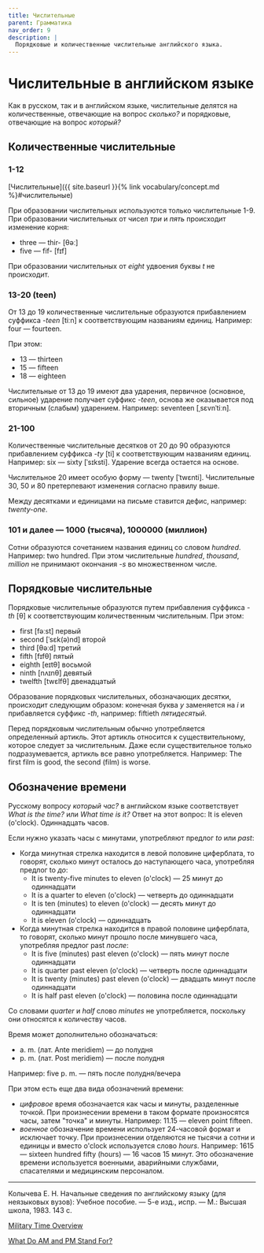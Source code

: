 ```yaml
---
title: Числительные
parent: Грамматика
nav_order: 9
description: |
  Порядковые и количественные числительные английского языка.
---
```



# Числительные в английском языке

Как в русском, так и в английском языке, числительные делятся на
количественные, отвечающие на вопрос *сколько?* и порядковые,
отвечающие на вопрос *который?*


## Количественные числительные


### 1-12

[Числительные]({{ site.baseurl }}{% link vocabulary/concept.md %}#числительные)

При образовании числительных используются только числительные 1-9.
При образовании числительных от чисел *три* и *пять* происходит
изменение корня:
- three — thir- [θəː]
- five — fif- [fɪf]

При образовании числительных от *eight* удвоения буквы *t* не
происходит.


### 13-20 (teen)

От 13 до 19 количественные числительные образуются прибавлением
суффикса *-teen* [tiːn] к соответствующим названиям единиц.  Например:
four — fourteen.

При этом:
- 13 — thirteen
- 15 — fifteen
- 18 — eighteen

Числительные от 13 до 19 имеют два ударения, первичное (основное,
сильное) ударение получает суффикс *-teen*, основа же оказывается под
вторичным (слабым) ударением.  Например: seventeen [ˌsɛvnˈtiːn].


### 21-100

Количественные числительные десятков от 20 до 90 образуются
прибавлением суффикса *-ty* [ti] к соответствующим названиям единиц.
Например: six — sixty [ˈsɪksti].  Ударение всегда остается на основе.

Числительное 20 имеет особую форму — twenty [ˈtwɛnti].  Числительные
30, 50 и 80 претерпевают изменения согласно правилу выше.

Между десятками и единицами на письме ставится дефис, например:
*twenty-one*.


### 101 и далее — 1000 (тысяча), 1000000 (миллион)

Сотни образуются сочетанием названия единиц со словом *hundred*.
Например: two hundred.  При этом числительные *hundred*, *thousand*,
*million* не принимают окончания *-s* во множественном числе.


## Порядковые числительные

Порядковые числительные образуются путем прибавления суффикса *-th*
[θ] к соответствующим количественным числительным.  При этом:
- first [fəːst] первый
- second [ˈsɛk(ə)nd] второй
- third [θəːd] третий
- fifth [fɪfθ] пятый
- eighth [eɪtθ] восьмой
- ninth [nʌɪnθ] девятый
- twelfth [twɛlfθ] двенадцатый

Образование порядковых числительных, обозначающих десятки, происходит
следующим образом: конечная буква *y* заменяется на *i* и прибавляется
суффикс *-th*, например: fiftieth *пятидесятый*.

Перед порядковым числительным обычно употребляется определенный
артикль.  Этот артикль относится к существительному, которое следует
за числительным.  Даже если существительное только подразумевается,
артикль все равно употребляется.  Например: The first film is good,
the second (film) is worse.


## Обозначение времени

Русскому вопросу *который час?* в английском языке соответствует *What
is the time?* или *What time is it?* Ответ на этот вопрос: It is
eleven (o'clock).  Одиннадцать часов.

Если нужно указать часы с минутами, употребляют
предлог *to* или *past*:
- Когда минутная стрелка находится в левой половине
  циферблата, то говорят, сколько минут осталось до
  наступающего часа, употребляя предлог to *до*:
  - It is twenty-five minutes to eleven (o'clock) — 25 минут до
    одиннадцати
  - It is a quarter to eleven (o'clock) — четверть до одиннадцати
  - It is ten (minutes) to eleven (o'clock) — десять минут до
    одиннадцати
  - It is eleven (o'clock) — одиннадцать
- Когда минутная стрелка находится в правой половине циферблата, то
  говорят, сколько минут прошло после минувшего часа, употребляя
  предлог past *после*:
  - It is five (minutes) past eleven (o'clock) — пять минут после
    одиннадцати
  - It is quarter past eleven (o'clock) — четверть после одиннадцати
  - It is twenty (minutes) past eleven (o'clock) — двадцать минут
    после одиннадцати
  - It is half past eleven (o'clock) — половина после одиннадцати
  
Со словами *quarter* и *half* слово *minutes* не употребляется,
поскольку они относятся к количеству часов.

Время может дополнительно обозначаться:
- a. m. (лат. Ante meridiem) — до полудня
- p. m. (лат. Post meridiem) — после полудня

Например: five p. m. — пять после полудня/вечера

При этом есть еще два вида обозначений времени:
- *цифровое* время обозначается как часы и минуты, разделенные
  точкой.  При произнесении времени в таком формате произносятся часы,
  затем "точка" и минуты.  Например: 11.15 — eleven point fifteen.
- *военное* обозначение времени использует 24-часовой формат и
  исключает точку.  При произнесении отделяются не тысячи а сотни и
  единицы и вместо o'clock используется слово *hours*.  Например: 1615
  — sixteen hundred fifty (hours) — 16 часов 15 минут.  Это
  обозначение времени используется военными, аварийными службами,
  спасателями и медицинским персоналом.


---

Колычева Е. Н.  Начальные сведения по английскому языку (для
неязыковых вузов): Учебное пособие. — 5-е изд., испр. — М.: Высшая
школа, 1983. 143 с.

[Military Time Overview](https://militaryconnection.com/military-time/)

[What Do AM and PM Stand For?](https://www.timeanddate.com/time/am-and-pm.html)
